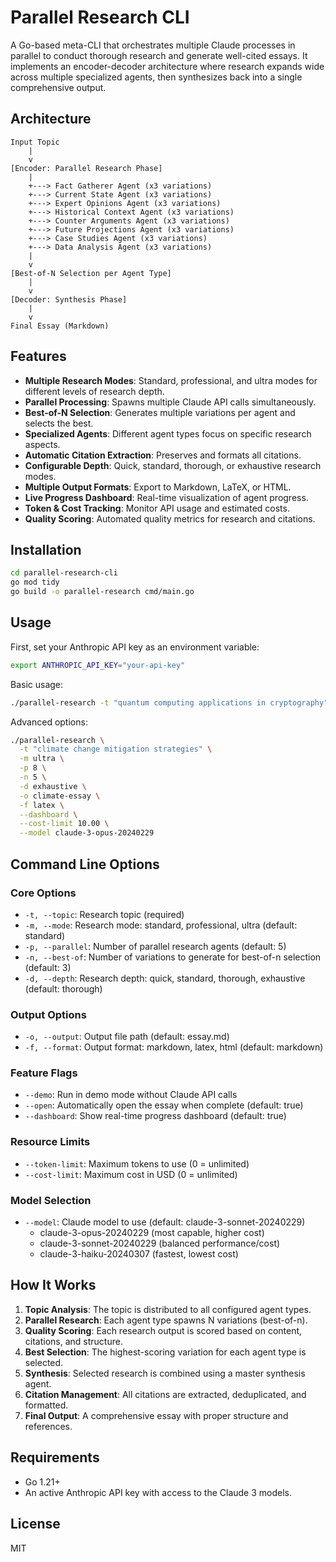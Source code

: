 # Parallel Research CLI

A Go-based meta-CLI that orchestrates multiple Claude processes in parallel to conduct thorough research and generate well-cited essays. It implements an encoder-decoder architecture where research expands wide across multiple specialized agents, then synthesizes back into a single comprehensive output.

## Architecture

```
Input Topic
    |
    v
[Encoder: Parallel Research Phase]
    |
    +---> Fact Gatherer Agent (x3 variations)
    +---> Current State Agent (x3 variations)
    +---> Expert Opinions Agent (x3 variations)
    +---> Historical Context Agent (x3 variations)
    +---> Counter Arguments Agent (x3 variations)
    +---> Future Projections Agent (x3 variations)
    +---> Case Studies Agent (x3 variations)
    +---> Data Analysis Agent (x3 variations)
    |
    v
[Best-of-N Selection per Agent Type]
    |
    v
[Decoder: Synthesis Phase]
    |
    v
Final Essay (Markdown)
```

## Features

- **Multiple Research Modes**: Standard, professional, and ultra modes for different levels of research depth.
- **Parallel Processing**: Spawns multiple Claude API calls simultaneously.
- **Best-of-N Selection**: Generates multiple variations per agent and selects the best.
- **Specialized Agents**: Different agent types focus on specific research aspects.
- **Automatic Citation Extraction**: Preserves and formats all citations.
- **Configurable Depth**: Quick, standard, thorough, or exhaustive research modes.
- **Multiple Output Formats**: Export to Markdown, LaTeX, or HTML.
- **Live Progress Dashboard**: Real-time visualization of agent progress.
- **Token & Cost Tracking**: Monitor API usage and estimated costs.
- **Quality Scoring**: Automated quality metrics for research and citations.

## Installation

```bash
cd parallel-research-cli
go mod tidy
go build -o parallel-research cmd/main.go
```

## Usage

First, set your Anthropic API key as an environment variable:

```bash
export ANTHROPIC_API_KEY="your-api-key"
```

Basic usage:
```bash
./parallel-research -t "quantum computing applications in cryptography"
```

Advanced options:
```bash
./parallel-research \
  -t "climate change mitigation strategies" \
  -m ultra \
  -p 8 \
  -n 5 \
  -d exhaustive \
  -o climate-essay \
  -f latex \
  --dashboard \
  --cost-limit 10.00 \
  --model claude-3-opus-20240229
```

## Command Line Options

### Core Options
- `-t, --topic`: Research topic (required)
- `-m, --mode`: Research mode: standard, professional, ultra (default: standard)
- `-p, --parallel`: Number of parallel research agents (default: 5)
- `-n, --best-of`: Number of variations to generate for best-of-n selection (default: 3)
- `-d, --depth`: Research depth: quick, standard, thorough, exhaustive (default: thorough)

### Output Options
- `-o, --output`: Output file path (default: essay.md)
- `-f, --format`: Output format: markdown, latex, html (default: markdown)

### Feature Flags
- `--demo`: Run in demo mode without Claude API calls
- `--open`: Automatically open the essay when complete (default: true)
- `--dashboard`: Show real-time progress dashboard (default: true)

### Resource Limits
- `--token-limit`: Maximum tokens to use (0 = unlimited)
- `--cost-limit`: Maximum cost in USD (0 = unlimited)

### Model Selection
- `--model`: Claude model to use (default: claude-3-sonnet-20240229)
  - claude-3-opus-20240229 (most capable, higher cost)
  - claude-3-sonnet-20240229 (balanced performance/cost)
  - claude-3-haiku-20240307 (fastest, lowest cost)

## How It Works

1.  **Topic Analysis**: The topic is distributed to all configured agent types.
2.  **Parallel Research**: Each agent type spawns N variations (best-of-n).
3.  **Quality Scoring**: Each research output is scored based on content, citations, and structure.
4.  **Best Selection**: The highest-scoring variation for each agent type is selected.
5.  **Synthesis**: Selected research is combined using a master synthesis agent.
6.  **Citation Management**: All citations are extracted, deduplicated, and formatted.
7.  **Final Output**: A comprehensive essay with proper structure and references.

## Requirements

- Go 1.21+
- An active Anthropic API key with access to the Claude 3 models.

## License

MIT
